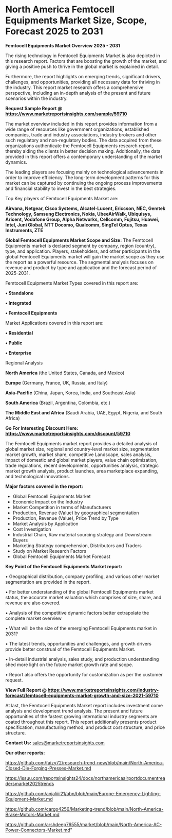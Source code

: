 # North America Femtocell Equipments Market Size, Scope, Forecast 2025 to 2031

<Strong> Femtocell Equipments Market Overview 2025 - 2031</strong>

The rising technology in Femtocell Equipments Market is also depicted in this research report. Factors that are boosting the growth of the market, and giving a positive push to thrive in the global market is explained in detail.

Furthermore, the report highlights on emerging trends, significant drivers, challenges, and opportunities, providing all necessary data for thriving in the industry. This report market research offers a comprehensive perspective, including an in-depth analysis of the present and future scenarios within the industry.

<strong>Request Sample Report @ <a href=https://www.marketreportsinsights.com/sample/59710>https://www.marketreportsinsights.com/sample/59710</a></strong>

The market overview included in this report provides information from a wide range of resources like government organizations, established companies, trade and industry associations, industry brokers and other such regulatory and non-regulatory bodies. The data acquired from these organizations authenticate the Femtocell Equipments research report, thereby aiding the clients in better decision making. Additionally, the data provided in this report offers a contemporary understanding of the market dynamics.

The leading players are focusing mainly on technological advancements in order to improve efficiency. The long-term development patterns for this market can be captured by continuing the ongoing process improvements and financial stability to invest in the best strategies.

Top Key players of Femtocell Equipments Market are:

<strong>Airvana, Netgear, Cisco Systems, Alcatel-Lucent, Ericcson, NEC, Gemtek Technology, Samsung Electronics, Nokia, UbeeAirWalk, Ubiquisys, Aricent, Vodafone Group, Alpha Networks, Cellcomm, Fujitsu, Huawei, Intel, Juni Global, NTT Docomo, Qualcomm, SingTel Optus, Texas Instruments, ZTE</strong>

<strong><b>Global Femtocell Equipments Market Scope and Size:</b></strong>
The Femtocell Equipments market is declared segment by company, region (country), type, and application. Players, stakeholders, and other participants in the global Femtocell Equipments market will gain the market scope as they use the report as a powerful resource. The segmental analysis focuses on revenue and product by type and application and the forecast period of 2025-2031.

Femtocell Equipments Market Types covered in this report are:

<strong>• Standalone

• Integrated

• Femtocell Equipments</strong>

Market Applications covered in this report are:

<strong>• Residential

• Public

• Enterprise</strong> 

Regional Analysis

<strong>North America</strong> (the United States, Canada, and Mexico)

<strong>Europe</strong> (Germany, France, UK, Russia, and Italy)

<strong>Asia-Pacific</strong> (China, Japan, Korea, India, and Southeast Asia)

<strong>South America</strong> (Brazil, Argentina, Colombia, etc.)

<strong>The Middle East and Africa</strong> (Saudi Arabia, UAE, Egypt, Nigeria, and South Africa)

<strong>Go For Interesting Discount Here: <a href=https://www.marketreportsinsights.com/discount/59710>https://www.marketreportsinsights.com/discount/59710</a></strong>

The Femtocell Equipments market report provides a detailed analysis of global market size, regional and country-level market size, segmentation market growth, market share, competitive Landscape, sales analysis, impact of domestic and global market players, value chain optimization, trade regulations, recent developments, opportunities analysis, strategic market growth analysis, product launches, area marketplace expanding, and technological innovations.

<strong><b>Major factors covered in the report:</b></strong>
<ul>
  <li>Global Femtocell Equipments Market </li>
  <li>Economic Impact on the Industry</li>
  <li>Market Competition in terms of Manufacturers</li>
  <li>Production, Revenue (Value) by geographical segmentation</li>
  <li>Production, Revenue (Value), Price Trend by Type</li>
  <li>Market Analysis by Application</li>
  <li>Cost Investigation</li>
  <li>Industrial Chain, Raw material sourcing strategy and Downstream Buyers</li>
  <li>Marketing Strategy comprehension, Distributors and Traders</li>
  <li>Study on Market Research Factors</li>
  <li>Global Femtocell Equipments Market Forecast</li>
</ul>

<strong><b>Key Point of the Femtocell Equipments Market report:</b></strong>

• Geographical distribution, company profiling, and various other market segmentation are provided in the report.

• For better understanding of the global Femtocell Equipments market status, the accurate market valuation which comprises of size, share, and revenue are also covered.

• Analysis of the competitive dynamic factors better extrapolate the complete market overview

• What will be the size of the emerging Femtocell Equipments market in 2031?

• The latest trends, opportunities and challenges, and growth drivers provide better construal of the Femtocell Equipments Market.

• In-detail industrial analysis, sales study, and production understanding shed more light on the future market growth rate and scope.

• Report also offers the opportunity for customization as per the customer request.

<strong><b>View Full Report @ <a href=https://www.marketreportsinsights.com/industry-forecast/femtocell-equipments-market-growth-and-size-2021-59710>https://www.marketreportsinsights.com/industry-forecast/femtocell-equipments-market-growth-and-size-2021-59710</a></b></strong>


At last, the Femtocell Equipments Market report includes investment come analysis and development trend analysis. The present and future opportunities of the fastest growing international industry segments are coated throughout this report. This report additionally presents product specification, manufacturing method, and product cost structure, and price structure.

<strong>Contact Us:</strong>
sales@marketreportsinsights.com

<strong>Our other reports:</strong>

<a href=https://github.com/faizy72/research-trend-new/blob/main/North-America-Closed-Die-Forging-Presses-Market.md>https://github.com/faizy72/research-trend-new/blob/main/North-America-Closed-Die-Forging-Presses-Market.md</a>

<a href=https://issuu.com/reportsinsights24/docs/northamericaairportdocumentreadersmarket2025trends>https://issuu.com/reportsinsights24/docs/northamericaairportdocumentreadersmarket2025trends</a>

<a href=https://github.com/anjaliiii21/abn/blob/main/Europe-Emergency-Lighting-Equipment-Market.md>https://github.com/anjaliiii21/abn/blob/main/Europe-Emergency-Lighting-Equipment-Market.md</a>

<a href=https://github.com/cargo4256/Marketing-trend/blob/main/North-America-Brake-Motors-Market.md>https://github.com/cargo4256/Marketing-trend/blob/main/North-America-Brake-Motors-Market.md</a>

<a href=https://github.com/arshdeep76555/market/blob/main/North-America-AC-Power-Connectors-Market.md>https://github.com/arshdeep76555/market/blob/main/North-America-AC-Power-Connectors-Market.md</a>"
